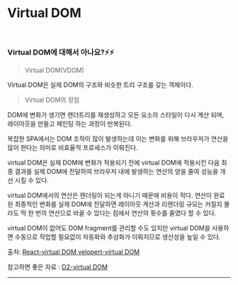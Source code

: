# Virtual DOM

<br/>

### Virtual DOM에 대해서 아나요?⚡️⚡️

> Virtual DOM(VDOM)

Virtual DOM은 실제 DOM의 구조와 비슷한 트리 구조를 갖는 객체이다.

> Virtual DOM의 장점

DOM에 변화가 생기면 렌더트리를 재생성하고 모든 요소의 스타일이 다시 계산 되며, 레이아웃을 만들고 페인팅 하는 과정이 반복된다.

복잡한 SPA에서는 DOM 조작이 많이 발생하는데 이는 변화를 위해 브라우저가 연산을 많이 한다는 의미로 비효율적 프로세스가 이뤄진다.

virtual DOM은 실제 DOM에 변화가 적용되기 전에 virtual DOM에 적용시킨 다음 최종 결과를 실제 DOM에 전달하여 브라우저 내에 발생하는 연산의 양을 줄여 성능을 개선 시킬 수 있다.

virtual DOM에서의 연산은 렌더링이 되는게 아니기 때문에 비용이 적다. 연산이 완료된 최종적인 변화를 실제 DOM에 전달하면 레이아웃 계산과 리렌더링 규모는 커질지 몰라도 딱 한 번의 연산으로 바꿀 수 있다는 점에서 연산의 횟수를 줄였다 할 수 있다.

virtual DOM이 없어도 DOM fragment를 관리할 수도 있지만 virtual DOM을 사용하면 수동으로 작업할 필요없이 자동화와 추상화가 이뤄지므로 생산성을 높일 수 있다.

출처: [React-virtual DOM](https://ko.reactjs.org/docs/faq-internals.html#what-is-the-virtual-dom),[velopert-virtual DOM](https://velopert.com/3236)

참고하면 좋은 자료 : [D2-virtual DOM](https://d2.naver.com/helloworld/9297403)

---

<br/>

